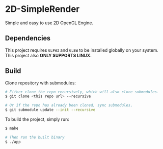 # 2D-SimpleRender
Simple and easy to use 2D OpenGL Engine.

## Dependencies
This project requires `GLFW3` and `GLEW` to be installed globally on your system.
This project also **ONLY SUPPORTS LINUX**.

## Build
Clone repository with submodules:
```sh
# Either clone the repo recursively, which will also clone submodules.
$ git clone <this repo url> --recursive

# Or if the repo has already been cloned, sync submodules.
$ git submodule update --init --recursive
```

To build the project, simply run:
```sh
$ make

# Then run the built binary
$ ./app
```